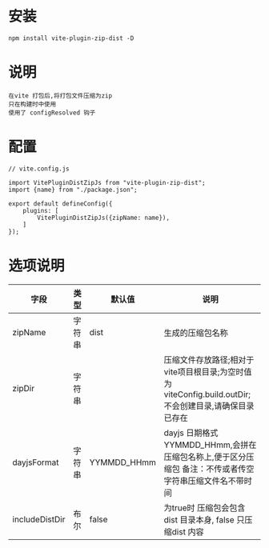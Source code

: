 <!--
 * @Author: LYM
 * @Date: 2022-06-22 16:59:10
 * @LastEditors: LYM
 * @LastEditTime: 2022-06-23 10:26:45
 * @Description: readme
-->

# 安装

```text
npm install vite-plugin-zip-dist -D

```

# 说明

```text
在vite 打包后,将打包文件压缩为zip
只在构建时中使用
使用了 configResolved 钩子
```

# 配置

```jsScript
// vite.config.js

import VitePluginDistZipJs from "vite-plugin-zip-dist";
import {name} from "./package.json";

export default defineConfig({
    plugins: [
        VitePluginDistZipJs({zipName: name}),
    ]
});
```

# 选项说明

|  字段 | 类型  | 默认值  |       说明     |
|  ----| ---- | ---- | ----                             |
| zipName | 字符串 | dist  | 生成的压缩包名称 |
| zipDir | 字符串 |   | 压缩文件存放路径;相对于vite项目根目录;为空时值为 viteConfig.build.outDir;不会创建目录,请确保目录已存在 |
| dayjsFormat | 字符串 | YYMMDD_HHmm  |  dayjs 日期格式 YYMMDD_HHmm,会拼在压缩包名称上,便于区分压缩包 备注：不传或者传空字符串压缩文件名不带时间 |
| includeDistDir | 布尔 | false  |  为true时  压缩包会包含dist 目录本身,  false 只压缩dist 内容 |

